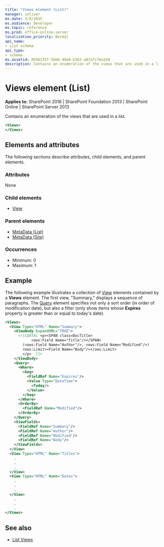 ```yaml
---
title: "Views element (List)"
manager: soliver
ms.date: 3/9/2015
ms.audience: Developer
ms.topic: reference
ms.prod: office-online-server
localization_priority: Normal
api_name:
- List schema
api_type:
- schema
ms.assetid: 8596335f-5bb6-49e8-b362-a87a7c76a168
description: Contains an enumeration of the views that are used in a list.
---
```


# Views element (List)

**Applies to:** SharePoint 2016 | SharePoint Foundation 2013 | SharePoint Online | SharePoint Server 2013
  
Contains an enumeration of the views that are used in a list.
  
```XML
<Views>
</Views>
```

## Elements and attributes

The following sections describe attributes, child elements, and parent elements.

### Attributes

None
   
### Child elements

- [View](view-element-list.md)
   
### Parent elements

- [MetaData (List)](metadata-element-list.md)
- [MetaData (Site)](metadata-element-site.md)
   
### Occurrences

- Minimum: 0
- Maximum: 1 
   
## Example

The following example illustrates a collection of [View](view-element-list.md) elements contained by a **Views** element. The first view, "Summary," displays a sequence of paragraphs. The [Query](query-element-list.md) element specifies not only a sort order (in order of modification date), but also a filter (only show items whose **Expires** property is greater than or equal to today's date). 
  
```XML
<Views>
  <View Type="HTML" Name="Summary">
    <ViewBody ExpandXML="TRUE">
      <![CDATA[ <p><SPAN class=DocTitle>
            <ows:Field Name="Title"/></SPAN>
        (<ows:Field Name="Author"/>, <ows:Field Name="Modified"/>)
        <ows:Limit><Field Name="Body"/></ows:Limit>
        </p>  ]]>
    </ViewBody>
    <Query>
      <Where>
        <Geq>
          <FieldRef Name="Expires"/>
          <Value Type="DateTime">
            <Today/>
          </Value>
        </Geq>
      </Where>
      <OrderBy>
        <FieldRef Name="Modified"/>
      </OrderBy>
    </Query>
    <ViewFields>
      <FieldRef Name="Summary"/>
      <FieldRef Name="Author"/>
      <FieldRef Name="Modified"/>
      <FieldRef Name="Body"/>
    </ViewFields>
  </View>
  <View Type="HTML" Name="Titles">
    .
    .
    .
  </View>
  <View Type="HTML" Name="Dates">
    .
    .
    .
  </View>
    .
    .
    .
</Views>
```

## See also

- [List Views](https://msdn.microsoft.com/library/43e6ba7e-eddb-418a-a570-c0815016fc17%28Office.15%29.aspx)

